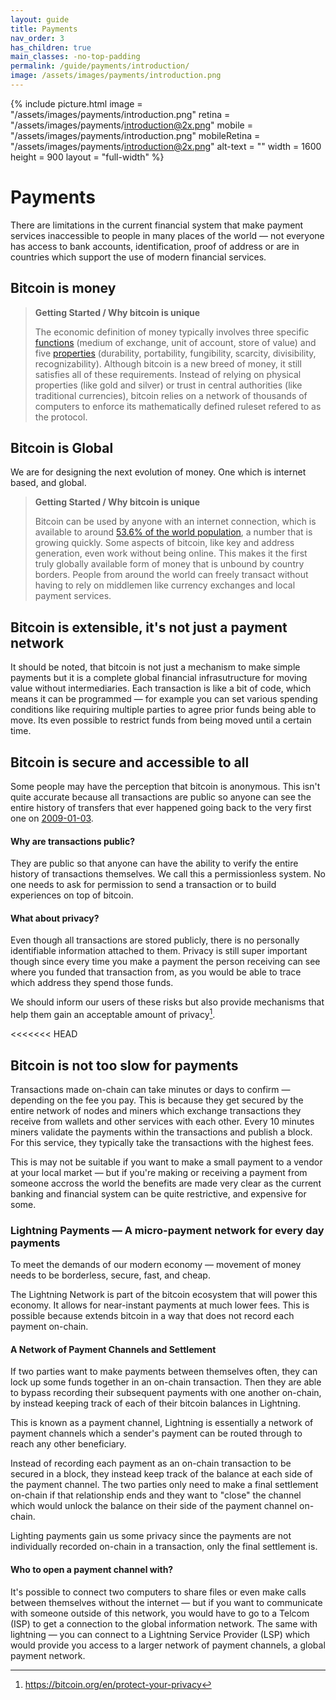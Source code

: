 ```yaml
---
layout: guide
title: Payments
nav_order: 3
has_children: true
main_classes: -no-top-padding
permalink: /guide/payments/introduction/
image: /assets/images/payments/introduction.png
---
```


{% include picture.html
   image = "/assets/images/payments/introduction.png"
   retina = "/assets/images/payments/introduction@2x.png"
   mobile = "/assets/images/payments/introduction.png"
   mobileRetina = "/assets/images/payments/introduction@2x.png"
   alt-text = ""
   width = 1600
   height = 900
   layout = "full-width"
%}

# Payments

There are limitations in the current financial system that make payment services inaccessible to people in many places of the world — not everyone has access to bank accounts, identification, proof of address or are in countries which support the use of modern financial services.

## Bitcoin is money

> **Getting Started / Why bitcoin is unique**
>
> The economic definition of money typically involves three specific [functions](https://en.wikipedia.org/wiki/Money#Functions) (medium of exchange, unit of account, store of value) and five [properties](https://en.wikipedia.org/wiki/Money#Properties) (durability, portability, fungibility, scarcity, divisibility, recognizability). Although bitcoin is a new breed of money, it still satisfies all of these requirements. Instead of relying on physical properties (like gold and silver) or trust in central authorities (like traditional currencies), bitcoin relies on a network of thousands of computers to enforce its mathematically defined ruleset refered to as the protocol.

## Bitcoin is Global

We are for designing the next evolution of money. One which is internet based, and global.

> **Getting Started / Why bitcoin is unique**
>
> Bitcoin can be used by anyone with an internet connection, which is available to around [53.6% of the world population](https://en.wikipedia.org/wiki/Global_Internet_usage), a number that is growing quickly. Some aspects of bitcoin, like key and address generation, even work without being online. This makes it the first truly globally available form of money that is unbound by country borders. People from around the world can freely transact without having to rely on middlemen like currency exchanges and local payment services.

## Bitcoin is extensible, it's not just a payment network

It should be noted, that bitcoin is not just a mechanism to make simple payments but it is a complete global financial infrasutructure for moving value without intermediaries. Each transaction is like a bit of code, which means it can be programmed — for example you can set various spending conditions like requiring multiple parties to agree prior funds being able to move. Its even possible to restrict funds from being moved until a certain time.

## Bitcoin is secure and accessible to all

Some people may have the perception that bitcoin is anonymous. This isn't quite accurate because all transactions are public so anyone can see the entire history of transfers that ever happened going back to the very first one on [2009-01-03](https://blockstream.info/tx/4a5e1e4baab89f3a32518a88c31bc87f618f76673e2cc77ab2127b7afdeda33b).

#### Why are transactions public?

They are public so that anyone can have the ability to verify the entire history of transactions themselves. We call this a permissionless system. No one needs to ask for permission to send a transaction or to build experiences on top of bitcoin.

#### What about privacy?

Even though all transactions are stored publicly, there is no personally identifiable information attached to them. Privacy is still super important though since every time you make a payment the person receiving can see where you funded that transaction from, as you would be able to trace which address they spend those funds.

We should inform our users of these risks but also provide mechanisms that help them gain an acceptable amount of privacy[^1].

<<<<<<< HEAD

## Bitcoin is not too slow for payments

Transactions made on-chain can take minutes or days to confirm — depending on the fee you pay. This is because they get secured by the entire network of nodes and miners which exchange transactions they receive from wallets and other services with each other. Every 10 minutes miners validate the payments within the transactions and publish a block. For this service, they typically take the transactions with the highest fees.

This is may not be suitable if you want to make a small payment to a vendor at your local market — but if you're making or receiving a payment from someone accross the world the benefits are made very clear as the current banking and financial system can be quite restrictive, and expensive for some.

### Lightning Payments — A micro-payment network for every day payments

To meet the demands of our modern economy — movement of money needs to be borderless, secure, fast, and cheap.

The Lightning Network is part of the bitcoin ecosystem that will power this economy. It allows for near-instant payments at much lower fees. This is possible because extends bitcoin in a way that does not record each payment on-chain.

#### A Network of Payment Channels and Settlement 

If two parties want to make payments between themselves often, they can lock up some funds together in an on-chain transaction. Then they are able to bypass recording their subsequent payments with one another on-chain, by instead keeping track of each of their bitcoin balances in Lightning.

This is known as a payment channel, Lightning is essentially a network of payment channels which a sender's payment can be routed through to reach any other beneficiary.

Instead of recording each payment as an on-chain transaction to be secured in a block, they instead keep track of the balance at each side of the payment channel. The two parties only need to make a final settlement on-chain if that relationship ends and they want to "close" the channel which would unlock the balance on their side of the payment channel on-chain.

Lighting payments gain us some privacy since the payments are not individually recorded on-chain in a transaction, only the final settlement is.

#### Who to open a payment channel with?

It's possible to connect two computers to share files or even make calls between themselves without the internet — but if you want to communicate with someone outside of this network, you would have to go to a Telcom (ISP) to get a connection to the global information network. The same with lightning — you can connect to a Lightning Service Provider (LSP) which would provide you access to a larger network of payment channels, a global payment network.

[^1]: https://bitcoin.org/en/protect-your-privacy